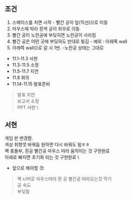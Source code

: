 ## 조건
1. 스페이스를 치면 시작 - 빨간 공이 앞(직선)으로 이동
2. 마우스에 따라 흰색 공이 좌우로 이동
3. 빨간 공이 노란공에 부딪히면 노란공이 사라짐
4. 빨간 공은 어떤 곳에 부딪혀도 반대로 튕김 - 예외 : 아래쪽 wall
5. 아래쪽 wall으로 갈 시 1번. -노란공 상태는 그대로

* 11.1-11.3 서현
* 11.3-11.5 소정
* 11.5-11.7 지연
* 11.8 회의
* 11.14-11.15 발표준비

> 발표 지연\
> 보고서 소정 \
> PPT 서현 \

서현
---
게임 판 변경함. \
색상 취향껏 바꿔둠 원하면 다시 바꿔도 됨ㅎㅎ \
벽 충돌부, 흰공 빨간공 마우스 따라 움직이는 것 구현완료 \
아래로 빠지면 초기화 되는 것 구현완료 \\

+ 앞으로 해야할 것: 
>벽 너머로 마우스따라 흰 공 빨간공 따라오는것 막기\
> 공 속도\
> 부딪힘
